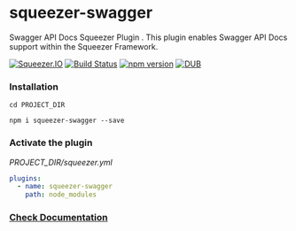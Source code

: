 # squeezer-swagger
Swagger API Docs Squeezer Plugin  . This plugin enables Swagger API Docs support within the Squeezer Framework.

[![Squeezer.IO](https://cdn.rawgit.com/SqueezerIO/squeezer/9a010c35/docs/gitbook/images/badge.svg)](https://Squeezer.IO)
[![Build Status](https://travis-ci.org/SqueezerIO/squeezer-swagger.svg?branch=master)](https://travis-ci.org/SqueezerIO/squeezer-swagger)
[![npm version](https://badge.fury.io/js/squeezer-swagger.svg)](https://badge.fury.io/js/squeezer-swagger)
[![DUB](https://img.shields.io/dub/l/vibe-d.svg)]()

### Installation

`cd PROJECT_DIR`

`npm i squeezer-swagger --save`

### Activate the plugin

*PROJECT_DIR/squeezer.yml*

```yaml
plugins:
  - name: squeezer-swagger
    path: node_modules
```

### [Check Documentation](https://docs.squeezer.io/projects/api/swagger.html)
